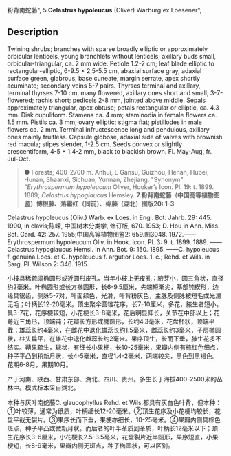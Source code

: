 粉背南蛇藤",
5.**Celastrus hypoleucus** (Oliver) Warburg ex Loesener",

## Description
Twining shrubs; branches with sparse broadly elliptic or approximately orbicular lenticels, young branchlets without lenticels; axillary buds small, orbicular-triangular, ca. 2 mm wide. Petiole 1.2-2 cm; leaf blade elliptic to rectangular-elliptic, 6-9.5 × 2.5-5.5 cm, abaxial surface gray, adaxial surface green, glabrous, base cuneate, margin serrate, apex shortly acuminate; secondary veins 5-7 pairs. Thyrses terminal and axillary, terminal thyrses 7-10 cm, many flowered, axillary ones short and small, 3-7-flowered; rachis short; pedicels 2-8 mm, jointed above middle. Sepals approximately triangular, apex obtuse; petals rectangular or elliptic, ca. 4.3 mm. Disk cupuliform. Stamens ca. 4 mm; staminodia in female flowers ca. 1.5 mm. Pistils ca. 3 mm; ovary elliptic; stigma flat; pistillodes in male flowers ca. 2 mm. Terminal infructescence long and pendulous, axillary ones mainly fruitless. Capsule globose, adaxial side of valves with brownish red macula; stipes slender, 1-2.5 cm. Seeds convex or slightly crescentiform, 4-5 × 1.4-2 mm, black to blackish brown. Fl. May-Aug, fr. Jul-Oct.

> ● Forests; 400-2700 m. Anhui, E Gansu, Guizhou, Henan, Hubei, Hunan, Shaanxi, Sichuan, Yunnan, Zhejiang.
  "Synonym": "*Erythrospermum hypoleucum* Oliver, Hooker’s Icon. Pl. 19: t. 1899. 1889; *Celastrus hypoglaucus* Hemsley.
**7.粉背南蛇藤（中国高等植物图鉴）博根藤、落霜红（同前）、绵藤（湖北）图版20: 1-3**

Celastrus hypoleucus (Oliv.) Warb. ex Loes. in Engl. Bot. Jahrb. 29: 445. 1900, in clavis;陈嵘, 中国树木分类学, 修订版, 670. 1953; D. Hou in Ann. Miss. Bot. Gard. 42: 257. 1955;中国高等植物图鉴2: 659.图3048. 1972.——Erythrospermum hypoleucum Oliv. in Hook. Icon. Pl. 3: 9. t. 1899. 1889. ——Celastrus hypoglaucus Hemsl. in Ann. Bot. 9: 150. 1895. ——C. hypoleucus f. genuina Loes. et C. hypoleucus f. argutior Loes. 1. c.; Rehd. et Wils. in Sarg. Pl. Wilson 2: 346. 1915.

小枝具稀疏阔椭圆形或近圆形皮孔，当年小枝上无皮孔；腋芽小，圆三角状，直径约2毫米。叶椭圆形或长方椭圆形，长6-9.5厘米，先端短渐尖，基部钝楔形，边缘具锯齿，侧脉5-7对，叶面绿色，光滑，叶背粉灰色，主脉及侧脉被短毛或光滑无毛；叶柄长12-20毫米。顶生聚伞圆锥花序，长7-10厘米，多花，腋生者短小，具3-7花，花序梗较短，小花梗长3-8毫米，花后明显伸长，关节在中部以上；花萼近三角形，顶端钝；花瓣长方形或椭圆形，长约4.3毫米，花盘杯状，顶端平截；雄蕊长约4毫米，在雌花中退化雄蕊长约1.5毫米，雌蕊长约3毫米，子房椭圆状，柱头扁平，在雄花中退化雌蕊长约2毫米。果序顶生，长而下垂，腋生花多不结实。蒴果疏生，球状，有细长小果梗，长10-25毫米，果瓣内侧有棕红色细点，种子平凸到稍新月状，长4-5毫米，直径1.4-2毫米，两端较尖，黑色到黑褐色。花期6-8月，果期10月。

产于河南、陕西、甘肃东部、湖北、四川、贵州。多生长于海拔400-2500米的丛林中。模式标本采自湖北。

本种与灰叶南蛇藤C. glaucophyllus Rehd. et Wils.都具有灰白色叶背，但本种：①叶较薄，通常为纸质，叶柄细长12-20毫米。②顶生花序及小花梗均较长，花盘平截无裂片。③果序长而下垂，果梗亦细长，10-25毫米。④果瓣内侧具棕色斑点，种子平凸或微新月状。而后者的叶半革质到革质，叶柄长12毫米以下；顶生花序长3-6厘米，小花梗长2.5-3.5毫米，花盘裂片近半圆形，果序短直，小果梗短，长8-9毫米，果瓣内侧无斑点，种子椭圆状，可以区别。
